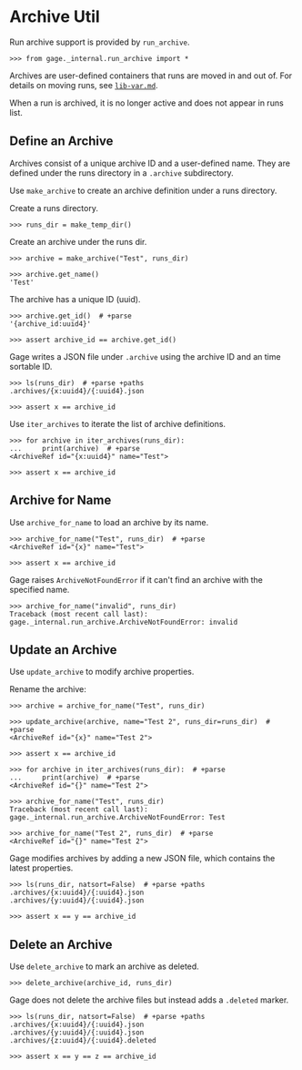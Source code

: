 # Archive Util

Run archive support is provided by `run_archive`.

    >>> from gage._internal.run_archive import *

Archives are user-defined containers that runs are moved in and out of.
For details on moving runs, see [`lib-var.md`](lib.var.md).

When a run is archived, it is no longer active and does not appear in
runs list.

## Define an Archive

Archives consist of a unique archive ID and a user-defined name. They
are defined under the runs directory in a `.archive` subdirectory.

Use `make_archive` to create an archive definition under a runs
directory.

Create a runs directory.

    >>> runs_dir = make_temp_dir()

Create an archive under the runs dir.

    >>> archive = make_archive("Test", runs_dir)

    >>> archive.get_name()
    'Test'

The archive has a unique ID (uuid).

    >>> archive.get_id()  # +parse
    '{archive_id:uuid4}'

    >>> assert archive_id == archive.get_id()

Gage writes a JSON file under `.archive` using the archive ID and an
time sortable ID.

    >>> ls(runs_dir)  # +parse +paths
    .archives/{x:uuid4}/{:uuid4}.json

    >>> assert x == archive_id

Use `iter_archives` to iterate the list of archive definitions.

    >>> for archive in iter_archives(runs_dir):
    ...     print(archive)  # +parse
    <ArchiveRef id="{x:uuid4}" name="Test">

    >>> assert x == archive_id

## Archive for Name

Use `archive_for_name` to load an archive by its name.

    >>> archive_for_name("Test", runs_dir)  # +parse
    <ArchiveRef id="{x}" name="Test">

    >>> assert x == archive_id

Gage raises `ArchiveNotFoundError` if it can't find an archive with the
specified name.

    >>> archive_for_name("invalid", runs_dir)
    Traceback (most recent call last):
    gage._internal.run_archive.ArchiveNotFoundError: invalid

## Update an Archive

Use `update_archive` to modify archive properties.

Rename the archive:

    >>> archive = archive_for_name("Test", runs_dir)

    >>> update_archive(archive, name="Test 2", runs_dir=runs_dir)  # +parse
    <ArchiveRef id="{x}" name="Test 2">

    >>> assert x == archive_id

    >>> for archive in iter_archives(runs_dir):  # +parse
    ...     print(archive)  # +parse
    <ArchiveRef id="{}" name="Test 2">

    >>> archive_for_name("Test", runs_dir)
    Traceback (most recent call last):
    gage._internal.run_archive.ArchiveNotFoundError: Test

    >>> archive_for_name("Test 2", runs_dir)  # +parse
    <ArchiveRef id="{}" name="Test 2">

Gage modifies archives by adding a new JSON file, which contains the
latest properties.

    >>> ls(runs_dir, natsort=False)  # +parse +paths
    .archives/{x:uuid4}/{:uuid4}.json
    .archives/{y:uuid4}/{:uuid4}.json

    >>> assert x == y == archive_id

## Delete an Archive

Use `delete_archive` to mark an archive as deleted.

    >>> delete_archive(archive_id, runs_dir)

Gage does not delete the archive files but instead adds a `.deleted`
marker.

    >>> ls(runs_dir, natsort=False)  # +parse +paths
    .archives/{x:uuid4}/{:uuid4}.json
    .archives/{y:uuid4}/{:uuid4}.json
    .archives/{z:uuid4}/{:uuid4}.deleted

    >>> assert x == y == z == archive_id
